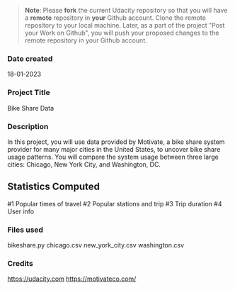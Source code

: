 >**Note**: Please **fork** the current Udacity repository so that you will have a **remote** repository in **your** Github account. Clone the remote repository to your local machine. Later, as a part of the project "Post your Work on Github", you will push your proposed changes to the remote repository in your Github account.

### Date created
18-01-2023

### Project Title
Bike Share Data

### Description
In this project, you will use data provided by Motivate, a bike share system provider for many major cities in the United States, 
to uncover bike share usage patterns. You will compare the system usage between three large cities: Chicago, New York City, and Washington, DC.
## Statistics Computed
#1 Popular times of travel
#2 Popular stations and trip
#3 Trip duration
#4 User info

### Files used
bikeshare.py
chicago.csv
new_york_city.csv
washington.csv

### Credits
https://udacity.com
https://motivateco.com/
